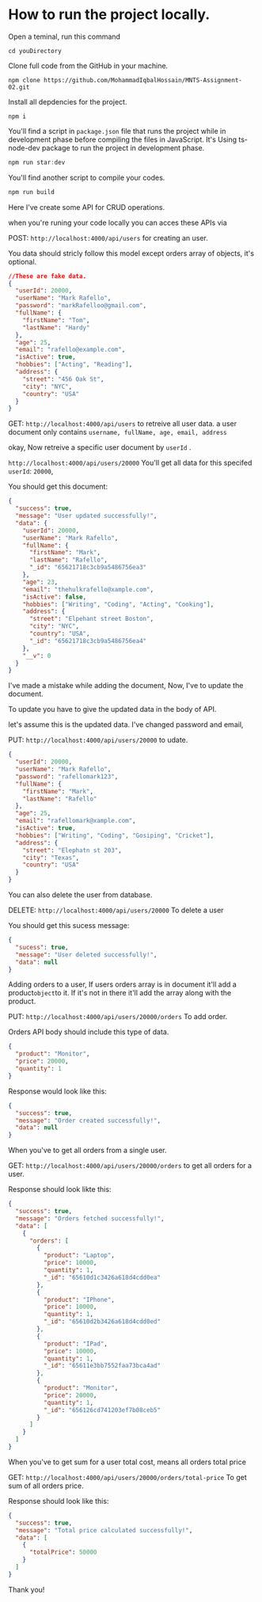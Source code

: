 # How to run the project locally.

Open a teminal, run this command

```commad
cd youDirectory
```

Clone full code from the GitHub in your machine.

```command
npm clone https://github.com/MohammadIqbalHossain/MNTS-Assignment-02.git
```

Install all depdencies for the project.

```command
npm i
```

You'll find a script in `package.json` file that runs the project while in development phase before compiling the files in JavaScript. It's Using ts-node-dev package to run the project in development phase.

```js
npm run star:dev
```

You'll find another script to compile your codes.

```js
npm run build
```

Here I've create some API for CRUD operations.

when you're runing your code locally you can acces these APIs via

POST: `http://localhost:4000/api/users` for creating an user.

You data should stricly follow this model except orders array of objects, it's optional.

```json
//These are fake data.
{
  "userId": 20000,
  "userName": "Mark Rafello",
  "password": "markRafelloo@gmail.com",
  "fullName": {
    "firstName": "Tom",
    "lastName": "Hardy"
  },
  "age": 25,
  "email": "rafello@example.com",
  "isActive": true,
  "hobbies": ["Acting", "Reading"],
  "address": {
    "street": "456 Oak St",
    "city": "NYC",
    "country": "USA"
  }
}
```

GET: `http://localhost:4000/api/users` to retreive all user data. a user document only contains `username, fullName, age, email, address`

okay, Now retreive a specific user document by `userId` .

`http://localhost:4000/api/users/20000` You'll get all data for this specifed `userId`: `20000`,

You should get this document:

```json
{
  "success": true,
  "message": "User updated successfully!",
  "data": {
    "userId": 20000,
    "userName": "Mark Rafello",
    "fullName": {
      "firstName": "Mark",
      "lastName": "Rafello",
      "_id": "65621718c3cb9a5486756ea3"
    },
    "age": 23,
    "email": "thehulkrafello@xample.com",
    "isActive": false,
    "hobbies": ["Writing", "Coding", "Acting", "Cooking"],
    "address": {
      "street": "Elpehant street Boston",
      "city": "NYC",
      "country": "USA",
      "_id": "65621718c3cb9a5486756ea4"
    },
    "__v": 0
  }
}
```

I've made a mistake while adding the document, Now, I've to update the document.

To update you have to give the updated data in the body of API.

let's assume this is the updated data. I've changed password and email,

PUT: `http://localhost:4000/api/users/20000` to udate.

```json
{
  "userId": 20000,
  "userName": "Mark Rafello",
  "password": "rafellomark123",
  "fullName": {
    "firstName": "Mark",
    "lastName": "Rafello"
  },
  "age": 25,
  "email": "rafellomark@xample.com",
  "isActive": true,
  "hobbies": ["Writing", "Coding", "Gosiping", "Cricket"],
  "address": {
    "street": "Elephatn st 203",
    "city": "Texas",
    "country": "USA"
  }
}
```

You can also delete the user from database.

DELETE: `http://localhost:4000/api/users/20000` To delete a user

You should get this sucess message:

```json
{
  "sucess": true,
  "message": "User deleted successfully!",
  "data": null
}
```

Adding orders to a user, If users orders array is in document it'll add a product`object`to it. If it's not in there it'll add the array along with the product.

PUT: `http://localhost:4000/api/users/20000/orders` To add order.

Orders API body should include this type of data.

```json
{
  "product": "Monitor",
  "price": 20000,
  "quantity": 1
}
```

Response would look like this:

```json
{
  "success": true,
  "message": "Order created successfully!",
  "data": null
}
```

When you've to get all orders from a single user.

GET: `http://localhost:4000/api/users/20000/orders` to get all orders for a user.

Response should look likte this:

```json
{
  "success": true,
  "message": "Orders fetched successfully!",
  "data": [
    {
      "orders": [
        {
          "product": "Laptop",
          "price": 10000,
          "quantity": 1,
          "_id": "65610d1c3426a618d4cdd0ea"
        },
        {
          "product": "IPhone",
          "price": 10000,
          "quantity": 1,
          "_id": "65610d2b3426a618d4cdd0ed"
        },
        {
          "product": "IPad",
          "price": 10000,
          "quantity": 1,
          "_id": "65611e3bb7552faa73bca4ad"
        },
        {
          "product": "Monitor",
          "price": 20000,
          "quantity": 1,
          "_id": "656126cd741203ef7b08ceb5"
        }
      ]
    }
  ]
}
```

When you've to get sum for a user total cost, means all orders total price

GET: `http://localhost:4000/api/users/20000/orders/total-price` To get sum of all orders price.

Response should look like this:

```json
{
  "success": true,
  "message": "Total price calculated successfully!",
  "data": [
    {
      "totalPrice": 50000
    }
  ]
}
```

Thank you!
